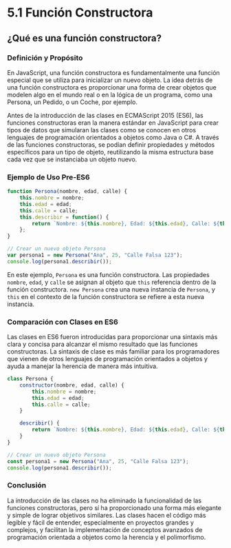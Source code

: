 # 5.1 Función Constructora

## ¿Qué es una función constructora?

### Definición y Propósito

En JavaScript, una función constructora es fundamentalmente una función especial que se utiliza para inicializar un nuevo objeto. La idea detrás de una función constructora es proporcionar una forma de crear objetos que modelen algo en el mundo real o en la lógica de un programa, como una Persona, un Pedido, o un Coche, por ejemplo.

Antes de la introducción de las clases en ECMAScript 2015 (ES6), las funciones constructoras eran la manera estándar en JavaScript para crear tipos de datos que simularan las clases como se conocen en otros lenguajes de programación orientados a objetos como Java o C#. A través de las funciones constructoras, se podían definir propiedades y métodos específicos para un tipo de objeto, reutilizando la misma estructura base cada vez que se instanciaba un objeto nuevo.

### Ejemplo de Uso Pre-ES6

```javascript
function Persona(nombre, edad, calle) {
    this.nombre = nombre;
    this.edad = edad;
    this.calle = calle;
    this.describir = function() {
        return `Nombre: ${this.nombre}, Edad: ${this.edad}, Calle: ${this.calle}`;
    };
}

// Crear un nuevo objeto Persona
var persona1 = new Persona("Ana", 25, "Calle Falsa 123");
console.log(persona1.describir());
```

En este ejemplo, `Persona` es una función constructora. Las propiedades `nombre`, `edad`, y `calle` se asignan al objeto que `this` referencia dentro de la función constructora. `new Persona` crea una nueva instancia de `Persona`, y `this` en el contexto de la función constructora se refiere a esta nueva instancia.

### Comparación con Clases en ES6

Las clases en ES6 fueron introducidas para proporcionar una sintaxis más clara y concisa para alcanzar el mismo resultado que las funciones constructoras. La sintaxis de clase es más familiar para los programadores que vienen de otros lenguajes de programación orientados a objetos y ayuda a manejar la herencia de manera más intuitiva.

```javascript
class Persona {
    constructor(nombre, edad, calle) {
        this.nombre = nombre;
        this.edad = edad;
        this.calle = calle;
    }

    describir() {
        return `Nombre: ${this.nombre}, Edad: ${this.edad}, Calle: ${this.calle}`;
    }
}

// Crear un nuevo objeto Persona
const persona1 = new Persona("Ana", 25, "Calle Falsa 123");
console.log(persona1.describir());
```

### Conclusión

La introducción de las clases no ha eliminado la funcionalidad de las funciones constructoras, pero sí ha proporcionado una forma más elegante y simple de lograr objetivos similares. Las clases hacen el código más legible y fácil de entender, especialmente en proyectos grandes y complejos, y facilitan la implementación de conceptos avanzados de programación orientada a objetos como la herencia y el polimorfismo.
